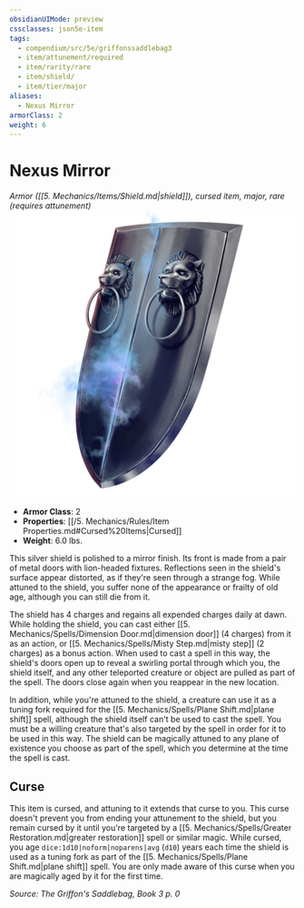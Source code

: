 ```yaml
---
obsidianUIMode: preview
cssclasses: json5e-item
tags:
  - compendium/src/5e/griffonssaddlebag3
  - item/attunement/required
  - item/rarity/rare
  - item/shield/
  - item/tier/major
aliases:
  - Nexus Mirror
armorClass: 2
weight: 6
---
```

# Nexus Mirror
*Armor ([[5. Mechanics/Items/Shield.md\|shield]]), cursed item, major, rare (requires attunement)*  
![](https://raw.githubusercontent.com/TheGiddyLimit/homebrew-img/main/img/GriffonsSaddlebag3/Nexus-Mirror.webp#right)  

- **Armor Class**: 2
- **Properties**: [[/5. Mechanics/Rules/Item Properties.md#Cursed%20Items\|Cursed]]
- **Weight**: 6.0 lbs.

This silver shield is polished to a mirror finish. Its front is made from a pair of metal doors with lion-headed fixtures. Reflections seen in the shield's surface appear distorted, as if they're seen through a strange fog. While attuned to the shield, you suffer none of the appearance or frailty of old age, although you can still die from it.

The shield has 4 charges and regains all expended charges daily at dawn. While holding the shield, you can cast either [[5. Mechanics/Spells/Dimension Door.md\|dimension door]] (4 charges) from it as an action, or [[5. Mechanics/Spells/Misty Step.md\|misty step]] (2 charges) as a bonus action. When used to cast a spell in this way, the shield's doors open up to reveal a swirling portal through which you, the shield itself, and any other teleported creature or object are pulled as part of the spell. The doors close again when you reappear in the new location.

In addition, while you're attuned to the shield, a creature can use it as a tuning fork required for the [[5. Mechanics/Spells/Plane Shift.md\|plane shift]] spell, although the shield itself can't be used to cast the spell. You must be a willing creature that's also targeted by the spell in order for it to be used in this way. The shield can be magically attuned to any plane of existence you choose as part of the spell, which you determine at the time the spell is cast.

## Curse

This item is cursed, and attuning to it extends that curse to you. This curse doesn't prevent you from ending your attunement to the shield, but you remain cursed by it until you're targeted by a [[5. Mechanics/Spells/Greater Restoration.md\|greater restoration]] spell or similar magic. While cursed, you age `dice:1d10|noform|noparens|avg` (`d10`) years each time the shield is used as a tuning fork as part of the [[5. Mechanics/Spells/Plane Shift.md\|plane shift]] spell. You are only made aware of this curse when you are magically aged by it for the first time.

*Source: The Griffon's Saddlebag, Book 3 p. 0*

